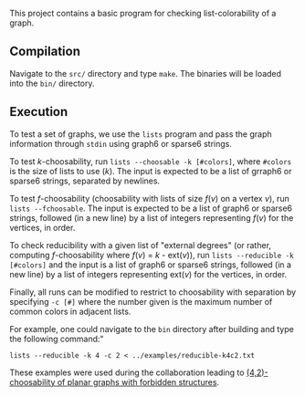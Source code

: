 This project contains a basic program for checking list-colorability of a graph.

## Compilation

Navigate to the `src/` directory and type `make`. The binaries will be loaded into the `bin/` directory.

## Execution

To test a set of graphs, we use the `lists` program and pass the graph information through `stdin` using graph6 or sparse6 strings.

To test _k_-choosability, run `lists --choosable -k [#colors]`, where `#colors` is the size of lists to use (_k_). The input is expected to be a list of grraph6 or sparse6 strings, separated by newlines.

To test _f_-choosability (choosability with lists of size _f_(_v_) on a vertex _v_), run `lists --fchoosable`. The input is expected to be a list of graph6 or sparse6 strings, followed (in a new line) by a list of integers representing _f_(_v_) for the vertices, in order.

To check reducibility with a given list of "external degrees" (or rather, computing _f_-choosability where _f_(_v_) = _k_ - ext(_v_)), run `lists --reducible -k [#colors]` and the input is a list of graph6 or sparse6 strings, followed (in a new line) by a list of integers representing ext(_v_) for the vertices, in order.

Finally, all runs can be modified to restrict to choosability with separation by specifying `-c [#]` where the number given is the maximum number of common colors in adjacent lists.

For example, one could navigate to the `bin` directory after building and type the following command:"

  `lists --reducible -k 4 -c 2 < ../examples/reducible-k4c2.txt`

These examples were used during the collaboration leading to [(4,2)-choosability of planar graphs with forbidden structures](https://arxiv.org/abs/1512.03787).
